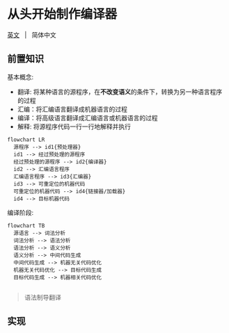 # 从头开始制作编译器

[英文](./README.md) &nbsp; | &nbsp; 简体中文

## 前置知识

基本概念:

- 翻译: 将某种语言的源程序，在**不改变语义**的条件下，转换为另一种语言程序的过程
- 汇编：将汇编语言翻译成机器语言的过程
- 编译：将高级语言翻译成汇编语言或机器语言的过程
- 解释: 将源程序代码一行一行地解释并执行


```mermaid
flowchart LR
  源程序 --> id1{预处理器}
  id1 --> 经过预处理的源程序
  经过预处理的源程序 --> id2{编译器}
  id2 --> 汇编语言程序
  汇编语言程序 --> id3{汇编器}
  id3 --> 可重定位的机器代码
  可重定位的机器代码 --> id4{链接器/加载器}
  id4 --> 目标机器代码

```

编译阶段:

```mermaid
flowchart TB
  源语言 --> 词法分析
  词法分析 --> 语法分析
  语法分析 --> 语义分析
  语义分析 --> 中间代码生成
  中间代码生成 --> 机器无关代码优化
  机器无关代码优化 --> 目标代码生成
  目标代码生成 --> 机器相关代码优化
 
```

> 语法制导翻译



## 实现

